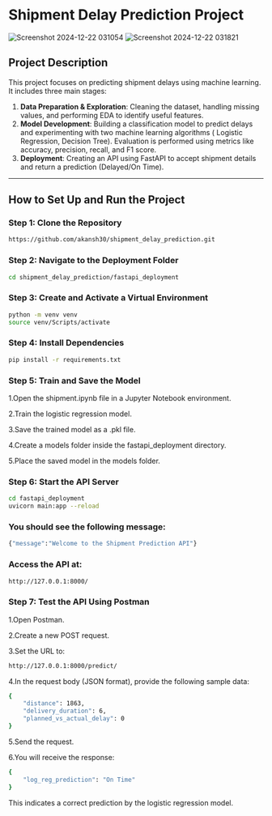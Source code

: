 # Shipment Delay Prediction Project

![Screenshot 2024-12-22 031054](https://github.com/user-attachments/assets/8d7bb2e4-4a10-4ddc-b41f-dad18ff8f6c0)
![Screenshot 2024-12-22 031821](https://github.com/user-attachments/assets/fb587535-4cdb-4e5d-a1fb-c18d83db0a9a)

## Project Description
This project focuses on predicting shipment delays using machine learning. It includes three main stages:
1. **Data Preparation & Exploration**: Cleaning the dataset, handling missing values, and performing EDA to identify useful features.
2. **Model Development**: Building a classification model to predict delays and experimenting with two machine learning algorithms ( Logistic Regression, Decision Tree). Evaluation is performed using metrics like accuracy, precision, recall, and F1 score.
3. **Deployment**: Creating an API using FastAPI to accept shipment details and return a prediction (Delayed/On Time).

---

## How to Set Up and Run the Project

### Step 1: Clone the Repository
```bash
https://github.com/akansh30/shipment_delay_prediction.git
```
### Step 2: Navigate to the Deployment Folder
```bash
cd shipment_delay_prediction/fastapi_deployment
```
### Step 3: Create and Activate a Virtual Environment
```bash
python -m venv venv
source venv/Scripts/activate
```
### Step 4: Install Dependencies
```bash
pip install -r requirements.txt
```
### Step 5: Train and Save the Model

1.Open the shipment.ipynb file in a Jupyter Notebook environment.

2.Train the logistic regression model.

3.Save the trained model as a .pkl file.

4.Create a models folder inside the fastapi_deployment directory.

5.Place the saved model in the models folder.

### Step 6: Start the API Server
```bash
cd fastapi_deployment
uvicorn main:app --reload
```
### You should see the following message:
```bash
{"message":"Welcome to the Shipment Prediction API"}
```

### Access the API at: 
```bash
http://127.0.0.1:8000/
```

### Step 7: Test the API Using Postman

1.Open Postman.

2.Create a new POST request.

3.Set the URL to:
```bash
http://127.0.0.1:8000/predict/
```
4.In the request body (JSON format), provide the following sample data:
```bash
{
    "distance": 1863,
    "delivery_duration": 6,
    "planned_vs_actual_delay": 0
}
```
5.Send the request.

6.You will receive the response:
```bash
{
    "log_reg_prediction": "On Time"
}
```
This indicates a correct prediction by the logistic regression model.
